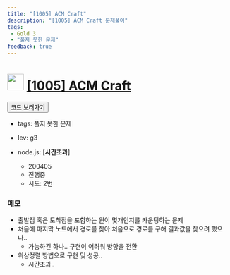 ```yaml
---
title: "[1005] ACM Craft"
description: "[1005] ACM Craft 문제풀이"
tags: 
 - Gold 3
 - "풀지 못한 문제"
feedback: true
---
```

<h1><img src="https://doky.space/assets/icpclev/g3.svg" height="37px"> <a href="http://icpc.me/1005" target="_blank">[1005] ACM Craft</a></h1>

<a href="https://github.com/DokySp/acmicpc-practice/tree/master/1005"><button class="btn btn-info">코드 보러가기</button></a>

 - tags: 풀지 못한 문제
 - lev: g3

- node.js: [**시간초과**]
  - 200405
  - 진행중
  - 시도: 2번


### 메모
 - 출발점 혹은 도착점을 포함하는 원이 몇개인지를 카운팅하는 문제
 - 처음에 마지막 노드에서 경로를 찾아 처음으로 경로를 구해 결과값을 찾으려 했으나..
   - 가능하긴 하나.. 구현이 어려워 방향을 전환
 - 위상정렬 방법으로 구현 및 성공..
   - 시간초과..
